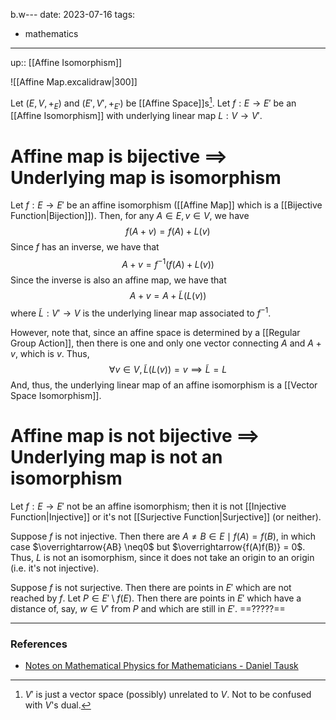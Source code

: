 b.w---
date: 2023-07-16
tags:
  - mathematics
---
up:: [[Affine Isomorphism]]

![[Affine Map.excalidraw|300]]

Let $(E, V, +_E)$ and $(E', V', +_{E'})$ be [[Affine Space]]s[^1]. Let $f: E \to E'$ be an [[Affine Isomorphism]] with underlying linear map $L: V \to V'$.

# Affine map is bijective $\implies$ Underlying map is isomorphism
Let $f: E \to E'$ be an affine isomorphism ([[Affine Map]] which is a [[Bijective Function|Bijection]]). Then, for any $A \in E, v \in V$, we have
$$
f(A+v) = f(A) + L(v)
$$
Since $f$ has an inverse, we have that
$$A+v = f^{-1}(f(A)+ L(v))$$
Since the inverse is also an affine map, we have that
$$
A+v = A + \tilde{L}(L(v))
$$
where $\tilde{L}: V' \to V$ is the underlying linear map associated to $f^{-1}$.

However, note that, since an affine space is determined by a [[Regular Group Action]], then there is one and only one vector connecting $A$ and $A+v$, which is $v$. Thus,
$$
\forall v \in V, \tilde{L}(L(v)) = v \implies \tilde{L} = L
$$
And, thus, the underlying linear map of an affine isomorphism is a [[Vector Space Isomorphism]].

# Affine map is not bijective $\implies$ Underlying map is not an isomorphism
Let $f: E \to E'$ not be an affine isomorphism; then it is not [[Injective Function|Injective]] or it's not [[Surjective Function|Surjective]] (or neither).

Suppose $f$ is not injective. Then there are $A \neq B \in E \mid f(A) = f(B)$, in which case $\overrightarrow{AB} \neq0$ but $\overrightarrow{f(A)f(B)} = 0$. Thus, $L$ is not an isomorphism, since it does not take an origin to an origin (i.e. it's not injective).

Suppose $f$ is not surjective. Then there are points in $E'$ which are not reached by $f$. 
Let $P \in E' \setminus f(E)$. Then there are points in $E'$ which have a distance of, say, $w \in V'$ from $P$ and which are still in $E'$. ==?????==




---
### References
- [Notes on Mathematical Physics for Mathematicians - Daniel Tausk](https://www.ime.usp.br/\~tausk/texts/MathPhysics.pdf)

[^1]: $V'$ is just a vector space (possibly) unrelated to $V$. Not to be confused with $V$'s dual.